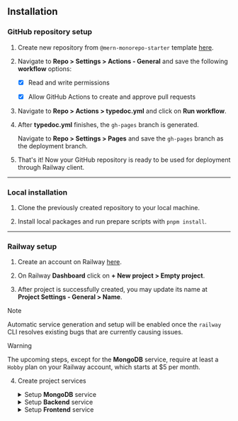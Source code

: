 ## Installation

### GitHub repository setup

1. Create new repository from `@mern-monorepo-starter` template [here](https://github.com/new?template_name=monorepo-mern-railway-starter&template_owner=brunotot).

2. Navigate to **Repo > Settings > Actions - General** and save the following **workflow** options:
   
   - [x] Read and write permissions
   - [x] Allow GitHub Actions to create and approve pull requests


3. Navigate to **Repo > Actions > typedoc.yml** and click on **Run workflow**.

4. After **typedoc.yml** finishes,  the `gh-pages` branch is generated.

   Navigate to **Repo > Settings > Pages** and save the `gh-pages` branch as the deployment branch.

5. That's it! Now your GitHub repository is ready to be used for deployment through Railway client.

---

### Local installation

1. Clone the previously created repository to your local machine.

2. Install local packages and run prepare scripts with `pnpm install`.

---

### Railway setup

1. Create an account on Railway [here](https://railway.app/login).

2. On Railway **Dashboard** click on **+ New project > Empty project**.

3. After project is successfully created, you may update its name at **Project Settings - General > Name**.

<!--2. Install `@railway/cli` if you don't have it already

   ```sh
   npm i -g @railway/cli
   ```

3. Now you have access to the **railway** command. See [Railway CLI documentation](https://docs.railway.app/reference/cli-api)

   ```sh
   railway --help
   ```

4. Login to Railway CLI

   ```sh
   railway login
   ```

5. Create a new Railway project

   ```sh
   railway init
   ```-->

> [!NOTE]
> Automatic service generation and setup will be enabled once the `railway` CLI resolves existing bugs that are currently causing issues.

> [!WARNING]
> The upcoming steps, except for the **MongoDB** service, require at least a `Hobby` plan on your Railway account, which starts at $5 per month.

4. Create project services

   <details>

      <summary>Setup <b>MongoDB</b> service</summary>

      - Create MongoDB service by clicking on **New > Database > Add MongoDB**
      - Under **MongoDB Service > Data** create `test` database
      - Under **MongoDB Service > Data** create `production` database
      - Under **MongoDB Service > Data** create `development` database
      - Under **MongoDB Service > Variables** section, find and store the value of `MONGO_URL` locally

   </details>

   <details>

      <summary>Setup <b>Backend</b> service</summary>

      - Create Backend service by clicking on **New > GitHub Repo**
      - Connect your repository to your Railway project
      - Edit service name to `Backend`
      - Under **Backend > Settings > Build** set `pnpm run backend:build` as the build command
      - Under **Backend > Settings > Deploy** set `pnpm run backend:start` as the deploy command
      - Add the following environment variables:
         - **MONGO_URL** = {the connection string copied from `setup MongoDB service` section}
         - **MONGO_DATABASE** = production
         - **ACCESS_TOKEN_SECRET** = accessTokenSecret
         - **REFRESH_TOKEN_SECRET** = refreshTokenSecret
      - That's it! You can now hit the **Deploy** button
      - Optionally you can generate a custom domain name on **Backend > Settings > Networking > Generate Domain**

   </details>

   <details>

      <summary>Setup <b>Frontend</b> service</summary>

      - Create Frontend service by clicking on **New > GitHub Repo**
      - Connect your repository to your Railway project
      - Edit service name to `Frontend`
      - Under **Frontend > Settings > Build** set `pnpm run frontend:build` as the build command
      - Under **Frontend > Settings > Deploy** set `pnpm run frontend:start` as the deploy command
      - That's it! You can now hit the **Deploy** button
      - Optionally you can generate a custom domain name on **Frontend > Settings > Networking > Generate Domain**

   </details>
